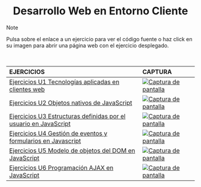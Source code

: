 <h1 align="center">Desarrollo Web en Entorno Cliente</h1>

>[!NOTE]
>Pulsa sobre el enlace a un ejercicio para ver el código fuente o haz click en su imagen para abrir una página web con el ejercicio desplegado.

<br>

| EJERCICIOS                                                                                               | CAPTURA                                                                                                                                                                                                                                        |
|:-----------------------------------------------------------------------------------------------------|:------------------------------------------------------------------------------------------------------------------------------------------------------------------------------------------------------------------------------------------------|
| [Ejercicios U1 Tecnologías aplicadas en clientes web](https://github.com/HenestrosaDev/2-daw/blob/main/Desarrollo%20web%20en%20entorno%20cliente/U1%20Tecnolog%C3%ADas%20aplicadas%20en%20clientes%20web/Ejercicios)              | [![Captura de pantalla](https://github.com/HenestrosaDev/2-daw/blob/main/Desarrollo%20web%20en%20entorno%20cliente/U1%20Tecnolog%C3%ADas%20aplicadas%20en%20clientes%20web/Ejercicios/docs/screenshot.png)](https://lhjc-dwec-tarea1.netlify.app/)                                       |
| [Ejercicios U2 Objetos nativos de JavaScript](https://github.com/HenestrosaDev/2-daw/blob/main/Desarrollo%20web%20en%20entorno%20cliente/U2%20Objetos%20nativos%20de%20JavaScript/Ejercicios/Tarea%20de%20la%20unidad)                      | [![Captura de pantalla](https://github.com/HenestrosaDev/2-daw/blob/main/Desarrollo%20web%20en%20entorno%20cliente/U2%20Objetos%20nativos%20de%20JavaScript/Ejercicios/Tarea%20de%20la%20unidad/docs/screenshot.png)](https://lhjc-dwec-tarea2.netlify.app/)                             |
| [Ejercicios U3 Estructuras definidas por el usuario en JavaScript](https://github.com/HenestrosaDev/2-daw/blob/main/Desarrollo%20web%20en%20entorno%20cliente/U3%20Estructuras%20definidas%20por%20el%20usuario%20en%20JavaScript/Ejercicios) | [![Captura de pantalla](https://github.com/HenestrosaDev/2-daw/blob/main/Desarrollo%20web%20en%20entorno%20cliente/U3%20Estructuras%20definidas%20por%20el%20usuario%20en%20JavaScript/Ejercicios/docs/screenshot.png)](https://lhjc-dwec-tarea3.netlify.app/)                           |
| [Ejercicios U4 Gestión de eventos y formularios en Javascript](https://github.com/HenestrosaDev/2-daw/blob/main/Desarrollo%20web%20en%20entorno%20cliente/U4%20Gesti%C3%B3n%20de%20eventos%20y%20formularios%20en%20JavaScript/Ejercicios/Tarea%20de%20la%20unidad)     | [![Captura de pantalla](https://github.com/HenestrosaDev/2-daw/blob/main/Desarrollo%20web%20en%20entorno%20cliente/U4%20Gesti%C3%B3n%20de%20eventos%20y%20formularios%20en%20JavaScript/Ejercicios/Tarea%20de%20la%20unidad/docs/screenshot.png)](https://lhjc-dwec-tarea4.netlify.app/) |
| [Ejercicios U5 Modelo de objetos del DOM en JavaScript](https://github.com/HenestrosaDev/2-daw/blob/main/Desarrollo%20web%20en%20entorno%20cliente/U5%20Modelo%20de%20objetos%20del%20DOM%20en%20JavaScript/Ejercicios)            | [![Captura de pantalla](https://github.com/HenestrosaDev/2-daw/blob/main/Desarrollo%20web%20en%20entorno%20cliente/U5%20Modelo%20de%20objetos%20del%20DOM%20en%20JavaScript/Ejercicios/docs/screenshot.png)](https://lhjc-dwec-tarea5.netlify.app/)                                                 |
| [Ejercicios U6 Programación AJAX en JavaScript](https://github.com/HenestrosaDev/2-daw/blob/main/Desarrollo%20web%20en%20entorno%20cliente/U6%20Programaci%C3%B3n%20AJAX%20en%20JavaScript/Ejercicios)                    | [![Captura de pantalla](https://github.com/HenestrosaDev/2-daw/blob/main/Desarrollo%20web%20en%20entorno%20cliente/U6%20Programaci%C3%B3n%20AJAX%20en%20JavaScript/Ejercicios/docs/screenshot.png)](https://lhjc-dwec-tarea6.netlify.app/)                                                          |
